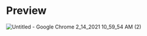  # Preview
![Untitled - Google Chrome 2_14_2021 10_59_54 AM (2)](https://user-images.githubusercontent.com/66781740/107871105-e24f9600-6eb3-11eb-9d18-2d2afa4f7ce9.png)
